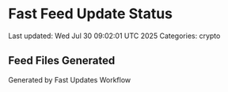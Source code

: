 # Fast Feed Update Status
Last updated: Wed Jul 30 09:02:01 UTC 2025
Categories: crypto

## Feed Files Generated

Generated by Fast Updates Workflow
